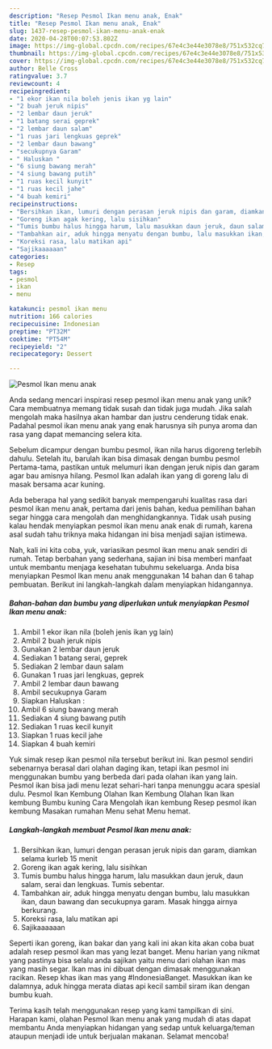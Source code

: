 ```yaml
---
description: "Resep Pesmol Ikan menu anak, Enak"
title: "Resep Pesmol Ikan menu anak, Enak"
slug: 1437-resep-pesmol-ikan-menu-anak-enak
date: 2020-04-28T00:07:53.802Z
image: https://img-global.cpcdn.com/recipes/67e4c3e44e3078e8/751x532cq70/pesmol-ikan-menu-anak-foto-resep-utama.jpg
thumbnail: https://img-global.cpcdn.com/recipes/67e4c3e44e3078e8/751x532cq70/pesmol-ikan-menu-anak-foto-resep-utama.jpg
cover: https://img-global.cpcdn.com/recipes/67e4c3e44e3078e8/751x532cq70/pesmol-ikan-menu-anak-foto-resep-utama.jpg
author: Belle Cross
ratingvalue: 3.7
reviewcount: 4
recipeingredient:
- "1 ekor ikan nila boleh jenis ikan yg lain"
- "2 buah jeruk nipis"
- "2 lembar daun jeruk"
- "1 batang serai geprek"
- "2 lembar daun salam"
- "1 ruas jari lengkuas geprek"
- "2 lembar daun bawang"
- "secukupnya Garam"
- " Haluskan "
- "6 siung bawang merah"
- "4 siung bawang putih"
- "1 ruas kecil kunyit"
- "1 ruas kecil jahe"
- "4 buah kemiri"
recipeinstructions:
- "Bersihkan ikan, lumuri dengan perasan jeruk nipis dan garam, diamkan selama kurleb 15 menit"
- "Goreng ikan agak kering, lalu sisihkan"
- "Tumis bumbu halus hingga harum, lalu masukkan daun jeruk, daun salam, serai dan lengkuas. Tumis sebentar."
- "Tambahkan air, aduk hingga menyatu dengan bumbu, lalu masukkan ikan, daun bawang dan secukupnya garam. Masak hingga airnya berkurang."
- "Koreksi rasa, lalu matikan api"
- "Sajikaaaaaan"
categories:
- Resep
tags:
- pesmol
- ikan
- menu

katakunci: pesmol ikan menu 
nutrition: 166 calories
recipecuisine: Indonesian
preptime: "PT32M"
cooktime: "PT54M"
recipeyield: "2"
recipecategory: Dessert

---
```



![Pesmol Ikan menu anak](https://img-global.cpcdn.com/recipes/67e4c3e44e3078e8/751x532cq70/pesmol-ikan-menu-anak-foto-resep-utama.jpg)

Anda sedang mencari inspirasi resep pesmol ikan menu anak yang unik? Cara membuatnya memang tidak susah dan tidak juga mudah. Jika salah mengolah maka hasilnya akan hambar dan justru cenderung tidak enak. Padahal pesmol ikan menu anak yang enak harusnya sih punya aroma dan rasa yang dapat memancing selera kita.

Sebelum dicampur dengan bumbu pesmol, ikan nila harus digoreng terlebih dahulu. Setelah itu, barulah ikan bisa dimasak dengan bumbu pesmol Pertama-tama, pastikan untuk melumuri ikan dengan jeruk nipis dan garam agar bau amisnya hilang. Pesmol Ikan adalah ikan yang di goreng lalu di masak bersama acar kuning.

Ada beberapa hal yang sedikit banyak mempengaruhi kualitas rasa dari pesmol ikan menu anak, pertama dari jenis bahan, kedua pemilihan bahan segar hingga cara mengolah dan menghidangkannya. Tidak usah pusing kalau hendak menyiapkan pesmol ikan menu anak enak di rumah, karena asal sudah tahu triknya maka hidangan ini bisa menjadi sajian istimewa.


Nah, kali ini kita coba, yuk, variasikan pesmol ikan menu anak sendiri di rumah. Tetap berbahan yang sederhana, sajian ini bisa memberi manfaat untuk membantu menjaga kesehatan tubuhmu sekeluarga. Anda bisa menyiapkan Pesmol Ikan menu anak menggunakan 14 bahan dan 6 tahap pembuatan. Berikut ini langkah-langkah dalam menyiapkan hidangannya.

<!--inarticleads1-->

##### Bahan-bahan dan bumbu yang diperlukan untuk menyiapkan Pesmol Ikan menu anak:

1. Ambil 1 ekor ikan nila (boleh jenis ikan yg lain)
1. Ambil 2 buah jeruk nipis
1. Gunakan 2 lembar daun jeruk
1. Sediakan 1 batang serai, geprek
1. Sediakan 2 lembar daun salam
1. Gunakan 1 ruas jari lengkuas, geprek
1. Ambil 2 lembar daun bawang
1. Ambil secukupnya Garam
1. Siapkan  Haluskan :
1. Ambil 6 siung bawang merah
1. Sediakan 4 siung bawang putih
1. Sediakan 1 ruas kecil kunyit
1. Siapkan 1 ruas kecil jahe
1. Siapkan 4 buah kemiri


Yuk simak resep ikan pesmol nila tersebut berikut ini. Ikan pesmol sendiri sebenarnya berasal dari olahan daging ikan, tetapi ikan pesmol ini menggunakan bumbu yang berbeda dari pada olahan ikan yang lain. Pesmol ikan bisa jadi menu lezat sehari-hari tanpa menunggu acara spesial dulu. Pesmol Ikan Kembung Olahan Ikan Kembung Olahan Ikan Ikan kembung Bumbu kuning Cara Mengolah ikan kembung Resep pesmol ikan kembung Masakan rumahan Menu sehat Menu hemat. 

<!--inarticleads2-->

##### Langkah-langkah membuat Pesmol Ikan menu anak:

1. Bersihkan ikan, lumuri dengan perasan jeruk nipis dan garam, diamkan selama kurleb 15 menit
1. Goreng ikan agak kering, lalu sisihkan
1. Tumis bumbu halus hingga harum, lalu masukkan daun jeruk, daun salam, serai dan lengkuas. Tumis sebentar.
1. Tambahkan air, aduk hingga menyatu dengan bumbu, lalu masukkan ikan, daun bawang dan secukupnya garam. Masak hingga airnya berkurang.
1. Koreksi rasa, lalu matikan api
1. Sajikaaaaaan


Seperti ikan goreng, ikan bakar dan yang kali ini akan kita akan coba buat adalah resep pesmol ikan mas yang lezat banget. Menu harian yang nikmat yang pastinya bisa selalu anda sajikan yaitu menu dari olahan ikan mas yang masih segar. Ikan mas ini dibuat dengan dimasak menggunakan racikan. Resep khas ikan mas yang #IndonesiaBanget. Masukkan ikan ke dalamnya, aduk hingga merata diatas api kecil sambil siram ikan dengan bumbu kuah. 

Terima kasih telah menggunakan resep yang kami tampilkan di sini. Harapan kami, olahan Pesmol Ikan menu anak yang mudah di atas dapat membantu Anda menyiapkan hidangan yang sedap untuk keluarga/teman ataupun menjadi ide untuk berjualan makanan. Selamat mencoba!
